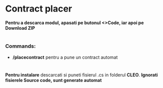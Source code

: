 # Contract placer
**Pentru a descarca modul, apasati pe butonul <>Code, iar apoi pe Download ZIP**
#

### Commands: 

- **/placecontract** pentru a pune un contract automat

#


**Pentru instalare** descarcati si puneti fisierul .cs in folderul **CLEO**. 
**Ignorati fisierele Source code, sunt generate automat**
